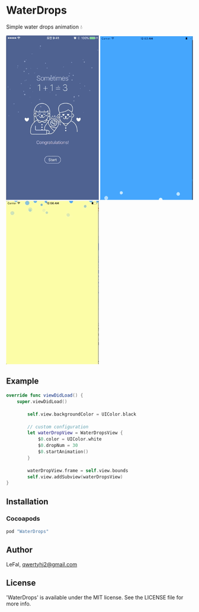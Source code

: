 # WaterDrops
Simple water drops animation 💧

<img src="ExampleImages/ExampleImages1.gif" width="250"> <img src="ExampleImages/ExampleImages2.gif" width="250"> <img src="ExampleImages/ExampleImages3.gif" width="250">

## Example
```swift
override func viewDidLoad() {
    super.viewDidLoad()
    
        self.view.backgroundColor = UIColor.black

        // custom configuration
        let waterDropView = WaterDropsView {
            $0.color = UIColor.white
            $0.dropNum = 30
            $0.startAnimation()
        }

        waterDropView.frame = self.view.bounds
        self.view.addSubview(waterDropsView)
}
```

## Installation

### Cocoapods
```ruby
pod "WaterDrops"
```

## Author

LeFal, qwertyhj2@gmail.com

## License

'WaterDrops' is available under the MIT license. See the LICENSE file for more info.

